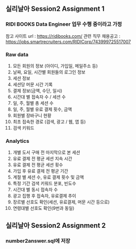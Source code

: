 ## 실리날아 Session2 Assignment 1

### RIDI BOOKS Data Engineer 업무 수행 중이라고 가정

참고 사이트 url : https://ridibooks.com/
관련 직무 채용공고 : https://jobs.smartrecruiters.com/RIDICorp/743999725517007

### Raw data
1. 모든 회원의 정보 (아이디, 가입일, 메일주소 등)  
2. 날짜, 요일, 시간별 회원들의 로그인 정보  
3. 세션 정보   
4. 세션당 머문 시간 기록   
5. 결제 정보(금액, 수단, 일시)  
6. 시간대 별 접속자 수 / 세션 수   
7. 일, 주, 월별 총 세션 수  
8. 일, 주, 월별 유료 결제 횟수, 금액  
9. 회원별 장바구니 현황  
10. 최초 접속한 경로 (검색, 광고 / 웹, 앱 등)  
11. 검색 키워드   

### Analytics
1. 개별 도서 구매 전 마지막으로 본 세션  
2. 유료 결제 전 평균 세션 지속 시간   
3. 유료 결제 전 평균 세션 횟수  
4. 가입 후 유료 결제 전 평균 기간  
5. 계절 별 세션 수, 유료 결제 횟수 및 금액  
6. 특정 기간 검색 키워드 분포, 빈도수   
7. 시간대 별 동시 접속자 수   
8. 광고 집행 후 접속자, 유료결제 추이   
9. 장르별 선호도 확인(세션, 유료결제, 머문 시간 등으로)  
10. 연령대별 선호도 확인(9번과 동일)  
	     
## 실리날아 Session2 Assignment 2

### number2answer.sql에 저장 
